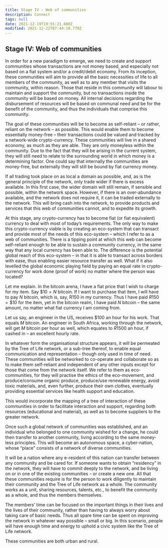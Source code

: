 ```yaml
---
title: Stage IV - Web of communities
description: Connect
tags: null
date: 2021-12-19T19:55:21.600Z
modified: 2021-12-22T07:44:10.779Z
---
```


## Stage IV: Web of communities

In order for a new paradigm to emerge, we need to create and support communities whose transactions are not money based, and especially not based on a fiat system and/or a credit/debit economy. From its inception, these communities will aim to provide all the basic necessities of life to all members of the community, as well as to any member that visits the community, within reason. Those that reside in this community will labour to maintain and support the community, but no transactions inside the community will be based on money. All internal decisions regarding the disbursement of resources will be based on communal need and be for the benefit of the community, and thus the individuals that comprise this community.

The goal of these communities will be to become as self-reliant – or rather, reliant on the network – as possible. This would enable them to become essentially money-free – their transactions could be valued and tracked by a network-wide crypto-currency. These communities will live in a shared economy, as much as they are able. They are only moneyless within the community. Due to the fact that they will be arising in the current system, they will still need to relate to the surrounding world in which money is a determining factor. One could say that internally the communities are money-free, but externally they will still be bound by fiat currency money.

If all trading took place on as local a domain as possible, and, as is the general principle of the network, only trade wider if there is excess available. In this first case, the wider domain will still remain, if sensible and possible, within the network space. However, if there is an over-abundance available, and the network does not require it, it can be traded externally to the network. This will bring cash into the network, to provide products and services that this web of communities cannot, and to expedite its growth.

At this stage, any crypto-currency has to become fiat (or fiat equivalent) currency to deal with most of today’s requirements. The only way to make this crypto-currency viable is by creating an eco-system that can transact and provide most of the needs of this eco-system – which I refer to as a web of communities. There is a tipping point at which this web can become self-reliant enough to be able to sustain a community currency, in the same way that any local currency has been able to. The difference is the potential global reach of this eco-system – in that it is able to transact across borders with ease, thus enabling easier resource transfer as well.
What if it also levelled the global economic playing field by paying an equal rate in crypto-currency for work done (proof of work) no matter where the person was located?

Let me explain. In the bitcoin arena, I have a fiat price that I wish to charge for my item. Say $\$10 = N$ bitcoin. If I want to purchase that item, I will have to pay $N$ bitcoin, which is, say, R$150$ in my currency. Thus I have paid $R150 = \$10$ for the item, yet in the bitcoin realm, I have paid $N$ bitcoin – the same amount, no matter what fiat currency I am coming from.

Let us say, an engineer in the US, receives $\$100$ an hour for his work. That equals $M$ bitcoin. An engineer in South Africa, working through the network, will get $M$ bitcoin per hour as well, which equates to $R1500$ an hour, if cashed in – an excellent hourly rate.

In whatever form the organisational structure appears, it will be permeated by the Tree of Life network, or a sub-tree thereof, to enable equal communication and representation – though only used in time of need.
These communities will be networked to co-operate and collaborate so as to make them self-reliant and independent of any other inputs except for those that come from the network itself. We refer to them as eco-communities, for they will practise the ethics of the eco-movement, and produce/consume organic produce, produce/use renewable energy, avoid toxic materials, and, even further, produce their own clothes, eventually providing essential services like health support and education.

This would incorporate the mapping of a tree of interaction of these communities in order to facilitate interaction and support, regarding both resources (educational and material), as well as to become suppliers to the greater network.

Once such a global network of communities was established, and an individual who belonged to one community wished for a change, he could then transfer to another community, living according to the same money-less principles. This will become an autonomous space, a cyber-nation, whose “place” consists of a network of diverse communities.

It will be a nation where any e-resident of this nation can transfer between any community and be cared for. If someone wants to obtain “residency” in the network, they will have to commit deeply to the network, and be living on or in one of the existing communities – or create a new one. All that these communities require is for the person to work diligently to maintain their community and the Tree of Life network as a whole. The community works as a unit, sharing resources, talents, etc., to benefit the community as a whole, and thus the members themselves.

The members’ time can be focused on the important things in their lives and the lives of their community, rather than having to always worry about taking care of basic needs. Thus all spare time can be spent on improving the network in whatever way possible – small or big. In this scenario, people will have enough time and energy to uphold a civic system like the Tree of Life network.

These communities are both urban and rural.
